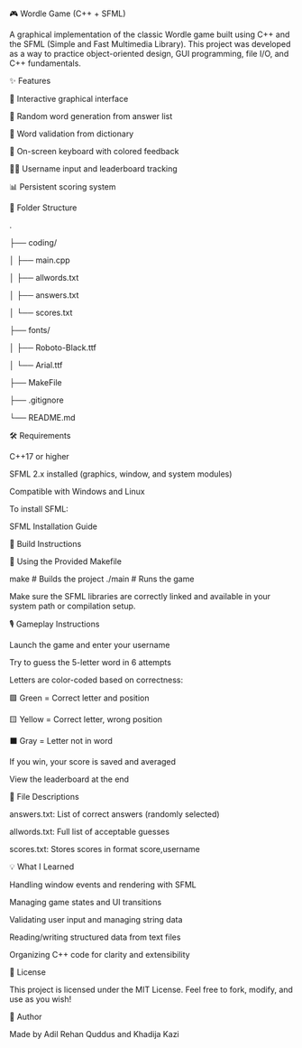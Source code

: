 🎮 Wordle Game (C++ + SFML)

A graphical implementation of the classic Wordle game built using C++ and the SFML (Simple and Fast Multimedia Library). This project was developed as a way to practice object-oriented design, GUI programming, file I/O, and C++ fundamentals.

✨ Features

🎨 Interactive graphical interface

🧠 Random word generation from answer list

🧾 Word validation from dictionary

🎹 On-screen keyboard with colored feedback

🧏‍♂️ Username input and leaderboard tracking

📊 Persistent scoring system

📁 Folder Structure

.

├── coding/

│   ├── main.cpp

│   ├── allwords.txt

│   ├── answers.txt

│   └── scores.txt

├── fonts/

│   ├── Roboto-Black.ttf

│   └── Arial.ttf

├── MakeFile

├── .gitignore

└── README.md


🛠 Requirements

C++17 or higher

SFML 2.x installed (graphics, window, and system modules)

Compatible with Windows and Linux

To install SFML:

SFML Installation Guide

🧱 Build Instructions

🔧 Using the Provided Makefile

make        # Builds the project
./main      # Runs the game

Make sure the SFML libraries are correctly linked and available in your system path or compilation setup.

🎙 Gameplay Instructions

Launch the game and enter your username

Try to guess the 5-letter word in 6 attempts

Letters are color-coded based on correctness:

🟩 Green = Correct letter and position

🟨 Yellow = Correct letter, wrong position

⬛ Gray = Letter not in word

If you win, your score is saved and averaged

View the leaderboard at the end

🧢 File Descriptions

answers.txt: List of correct answers (randomly selected)

allwords.txt: Full list of acceptable guesses

scores.txt: Stores scores in format score,username

💡 What I Learned

Handling window events and rendering with SFML

Managing game states and UI transitions

Validating user input and managing string data

Reading/writing structured data from text files

Organizing C++ code for clarity and extensibility

📜 License

This project is licensed under the MIT License. Feel free to fork, modify, and use as you wish!

🤛 Author

Made by Adil Rehan Quddus and Khadija Kazi
